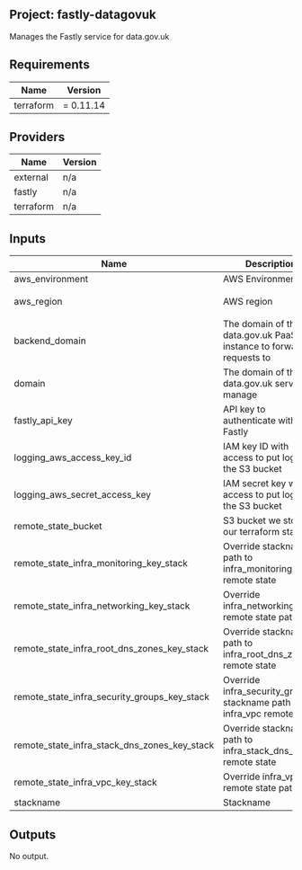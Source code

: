 ## Project: fastly-datagovuk

Manages the Fastly service for data.gov.uk

## Requirements

| Name | Version |
|------|---------|
| terraform | = 0.11.14 |

## Providers

| Name | Version |
|------|---------|
| external | n/a |
| fastly | n/a |
| terraform | n/a |

## Inputs

| Name | Description | Type | Default | Required |
|------|-------------|------|---------|:--------:|
| aws\_environment | AWS Environment | `string` | n/a | yes |
| aws\_region | AWS region | `string` | `"eu-west-1"` | no |
| backend\_domain | The domain of the data.gov.uk PaaS instance to forward requests to | `string` | n/a | yes |
| domain | The domain of the data.gov.uk service to manage | `string` | n/a | yes |
| fastly\_api\_key | API key to authenticate with Fastly | `string` | n/a | yes |
| logging\_aws\_access\_key\_id | IAM key ID with access to put logs into the S3 bucket | `string` | n/a | yes |
| logging\_aws\_secret\_access\_key | IAM secret key with access to put logs into the S3 bucket | `string` | n/a | yes |
| remote\_state\_bucket | S3 bucket we store our terraform state in | `string` | n/a | yes |
| remote\_state\_infra\_monitoring\_key\_stack | Override stackname path to infra\_monitoring remote state | `string` | `""` | no |
| remote\_state\_infra\_networking\_key\_stack | Override infra\_networking remote state path | `string` | `""` | no |
| remote\_state\_infra\_root\_dns\_zones\_key\_stack | Override stackname path to infra\_root\_dns\_zones remote state | `string` | `""` | no |
| remote\_state\_infra\_security\_groups\_key\_stack | Override infra\_security\_groups stackname path to infra\_vpc remote state | `string` | `""` | no |
| remote\_state\_infra\_stack\_dns\_zones\_key\_stack | Override stackname path to infra\_stack\_dns\_zones remote state | `string` | `""` | no |
| remote\_state\_infra\_vpc\_key\_stack | Override infra\_vpc remote state path | `string` | `""` | no |
| stackname | Stackname | `string` | n/a | yes |

## Outputs

No output.

